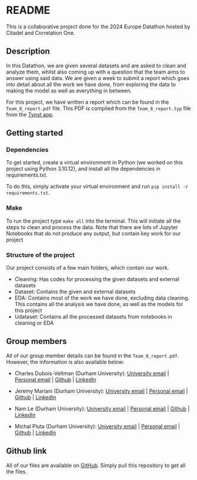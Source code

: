 # README

This is a collaborative project done for the 2024 Europe Datathon hosted by Citadel and Correlation One.

## Description

In this Datathon, we are given several datasets and are asked to clean and analyze them, whilst also coming up with a question that the team aims to answer using said data. We are given a week to submit a report which goes into detail about all the work we have done, from exploring the data to making the model as well as everything in between.

For this project, we have written a report which can be found in the `Team_8_report.pdf` file. This PDF is compiled from the `Team_8_report.typ` file from the [Typst app](https://typst.app/).

## Getting started

### Dependencies

To get started, create a virtual environment in Python (we worked on this project using Python 3.10.12), and install all the dependencies in requirements.txt.

To do this, simply activate your virtual environment and run `pip install -r requirements.txt`.

### Make

To run the project type `make all` into the terminal. This will initiate all the steps to clean and process the data. Note that there are lots of Jupyter Notebooks that do not produce any output, but contain key work for our project

### Structure of the project

Our project consists of a few main folders, which contain our work.

- Cleaning: Has codes for processing the given datasets and external datasets
- Dataset: Contains the given and external datasets
- EDA: Contains most of the work we have done, excluding data cleaning. This contains all the analysis we have done, as well as the models for this project
- Udataset: Contains all the processed datasets from notebooks in cleaning or EDA

## Group members

All of our group member details can be found in the `Team_8_report.pdf`. However, the information is also available below:

- Charles Dubois-Veltman (Durham University): [University email](charles.dubois-veltman@durham.ac.uk) | [Personal email](charles.duboisveltman@gmail.com) | [Github](https://github.com/cdv123) | [LinkedIn](https://www.linkedin.com/in/charles-dv/)

- Jeremy Mariani (Durham University): [University email](jeremy.mariani@durham.ac.uk) | [Personal email](jeremymariani03@gmail.com) | [Github](https://github.com/JezzaJezzaJezza) | [LinkedIn](https://www.linkedin.com/in/jeremy-mariani-92a713294/)

- Nam Le (Durham University): [University email](nam.h.le@durham.ac.uk) | [Personal email](lehoangnamtep@gmail.com) | [Github](https://github.com/NamLe0609) | [LinkedIn](https://www.linkedin.com/in/namhle03/)

- Michal Pluta (Durham University): [University email](michal.pluta@durham.ac.uk) | [Personal email](michalpl2003@gmail.com) | [Github](https://github.com/m-pluta) | [LinkedIn](https://www.linkedin.com/in/m-pluta/)


## Github link

All of our files are available on [GitHub](https://github.com/SAT-Enjoyers/citadel-datathon). Simply pull this repository to get all the files.


